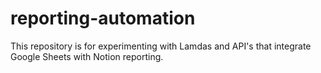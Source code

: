 # reporting-automation
This repository is for experimenting with Lamdas and API's that integrate Google Sheets with Notion reporting.

